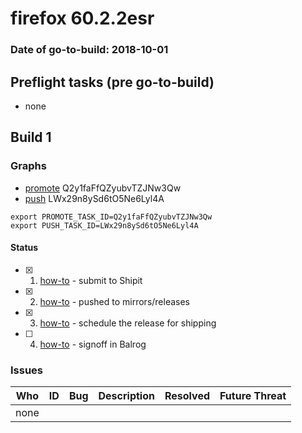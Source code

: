 # firefox 60.2.2esr

### Date of go-to-build: 2018-10-01

## Preflight tasks (pre go-to-build)
- none

## Build 1  

### Graphs
* [promote](https://tools.taskcluster.net/push-inspector/#/Q2y1faFfQZyubvTZJNw3Qw) Q2y1faFfQZyubvTZJNw3Qw
* [push](https://tools.taskcluster.net/push-inspector/#/LWx29n8ySd6tO5Ne6Lyl4A) LWx29n8ySd6tO5Ne6Lyl4A
```
export PROMOTE_TASK_ID=Q2y1faFfQZyubvTZJNw3Qw
export PUSH_TASK_ID=LWx29n8ySd6tO5Ne6Lyl4A
```


#### Status
- [x] 1.  [how-to](https://wiki.mozilla.org/Release:Release_Automation_on_Mercurial:Starting_a_Release#Submit_to_Ship_It)  - submit to Shipit
- [x] 2.  [how-to](https://github.com/mozilla-releng/releasewarrior-2.0/blob/master/docs/release-promotion/desktop/howto.md#push-artifacts-to-releases-directory)  - pushed to mirrors/releases
- [x] 3.  [how-to](https://github.com/mozilla-releng/releasewarrior-2.0/blob/master/docs/release-promotion/desktop/howto.md#ship-the-release)  - schedule the release for shipping
- [ ] 4.  [how-to](https://github.com/mozilla-releng/releasewarrior-2.0/blob/master/docs/release-promotion/desktop/howto.md#obtain-sign-offs-for-changes)  - signoff in Balrog

### Issues
| Who                 | ID               | Bug                                                                 | Description                | Resolved                | Future Threat                |
| ------------------- | ---------------- | ------------------------------------------------------------------- | -------------------------- | ----------------------- | ---------------------------- |
| none | | | | | |

